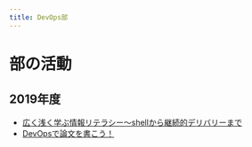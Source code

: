 ```yaml
---
title: DevOps部
---
```


# 部の活動

## 2019年度
- [広く浅く学ぶ情報リテラシー〜shellから継続的デリバリーまで](devops_intro/index.md)
- [DevOpsで論文を書こう！](paper_as_software/01.html)
